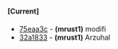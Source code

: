 
#### [Current]

#### 
 * [75eaa3c](../../commit/75eaa3c) - __(mrust1)__ modifi
 * [32a1833](../../commit/32a1833) - __(mrust1)__ Arzuhal
